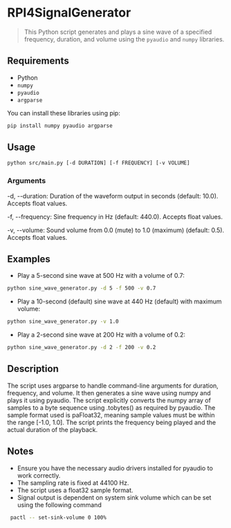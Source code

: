 # RPI4SignalGenerator 

> This Python script generates and plays a sine wave of a specified frequency, duration, and volume using the `pyaudio` and `numpy` libraries.

## Requirements

- Python
- `numpy`
- `pyaudio`
- `argparse`

You can install these libraries using pip:

```bash
pip install numpy pyaudio argparse
```

## Usage
```bash
python src/main.py [-d DURATION] [-f FREQUENCY] [-v VOLUME]
```

### Arguments

-d, --duration: Duration of the waveform output in seconds (default: 10.0). Accepts float values.

-f, --frequency: Sine frequency in Hz (default: 440.0). Accepts float values.

-v, --volume: Sound volume from 0.0 (mute) to 1.0 (maximum) (default: 0.5). Accepts float values.

## Examples
- Play a 5-second sine wave at 500 Hz with a volume of 0.7:
```Bash
python sine_wave_generator.py -d 5 -f 500 -v 0.7
```
- Play a 10-second (default) sine wave at 440 Hz (default) with maximum volume:
```Bash
python sine_wave_generator.py -v 1.0
```
- Play a 2-second sine wave at 200 Hz with a volume of 0.2:
```Bash
python sine_wave_generator.py -d 2 -f 200 -v 0.2
```

## Description
The script uses argparse to handle command-line arguments for duration, frequency, and volume. It then generates a sine wave using numpy and plays it using pyaudio.  The script explicitly converts the numpy array of samples to a byte sequence using .tobytes() as required by pyaudio. The sample format used is paFloat32, meaning sample values must be within the range [-1.0, 1.0]. The script prints the frequency being played and the actual duration of the playback.

## Notes
- Ensure you have the necessary audio drivers installed for pyaudio to work correctly.
- The sampling rate is fixed at 44100 Hz.
- The script uses a float32 sample format.
- Signal output is dependent on system sink volume which can be set using the following command

```bash
 pactl -- set-sink-volume 0 100%
```